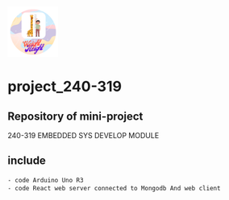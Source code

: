 <img src="https://github.com/witayaporn/project_240-319/blob/16736a72140cfecb1ff0f5e5199f8798913f6aca/logo.png?raw=true" width="100" height="100">

# project_240-319
## Repository of mini-project
240-319 EMBEDDED SYS DEVELOP MODULE
## include
    - code Arduino Uno R3
    - code React web server connected to Mongodb And web client
